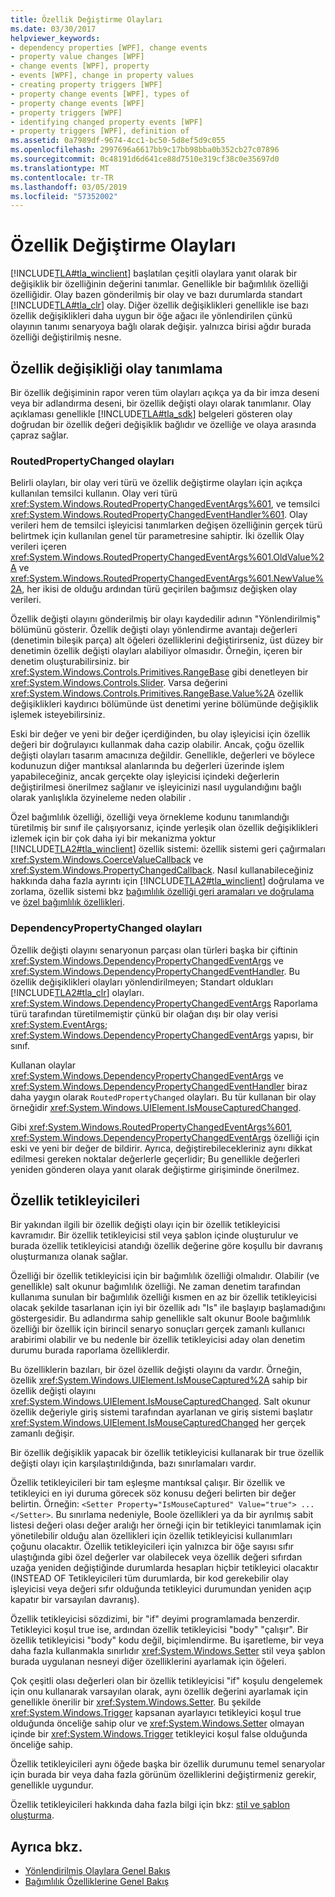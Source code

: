 ```yaml
---
title: Özellik Değiştirme Olayları
ms.date: 03/30/2017
helpviewer_keywords:
- dependency properties [WPF], change events
- property value changes [WPF]
- change events [WPF], property
- events [WPF], change in property values
- creating property triggers [WPF]
- property change events [WPF], types of
- property change events [WPF]
- property triggers [WPF]
- identifying changed property events [WPF]
- property triggers [WPF], definition of
ms.assetid: 0a7989df-9674-4cc1-bc50-5d8ef5d9c055
ms.openlocfilehash: 2997696a6617bb9c17bb98bba0b352cb27c07896
ms.sourcegitcommit: 0c48191d6d641ce88d7510e319cf38c0e35697d0
ms.translationtype: MT
ms.contentlocale: tr-TR
ms.lasthandoff: 03/05/2019
ms.locfileid: "57352002"
---
```

# <a name="property-change-events"></a>Özellik Değiştirme Olayları
[!INCLUDE[TLA#tla_winclient](../../../../includes/tlasharptla-winclient-md.md)] başlatılan çeşitli olaylara yanıt olarak bir değişiklik bir özelliğinin değerini tanımlar. Genellikle bir bağımlılık özelliği özelliğidir. Olay bazen gönderilmiş bir olay ve bazı durumlarda standart [!INCLUDE[TLA#tla_clr](../../../../includes/tlasharptla-clr-md.md)] olay. Diğer özellik değişiklikleri genellikle ise bazı özellik değişiklikleri daha uygun bir öğe ağacı ile yönlendirilen çünkü olayının tanımı senaryoya bağlı olarak değişir. yalnızca birisi ağdır burada özelliği değiştirilmiş nesne.  
  
## <a name="identifying-a-property-change-event"></a>Özellik değişikliği olay tanımlama  
 Bir özellik değişiminin rapor veren tüm olayları açıkça ya da bir imza deseni veya bir adlandırma deseni, bir özellik değişti olayı olarak tanımlanır. Olay açıklaması genellikle [!INCLUDE[TLA#tla_sdk](../../../../includes/tlasharptla-sdk-md.md)] belgeleri gösteren olay doğrudan bir özellik değeri değişiklik bağlıdır ve özelliğe ve olaya arasında çapraz sağlar.  
  
### <a name="routedpropertychanged-events"></a>RoutedPropertyChanged olayları  
 Belirli olayları, bir olay veri türü ve özellik değiştirme olayları için açıkça kullanılan temsilci kullanın. Olay veri türü <xref:System.Windows.RoutedPropertyChangedEventArgs%601>, ve temsilci <xref:System.Windows.RoutedPropertyChangedEventHandler%601>. Olay verileri hem de temsilci işleyicisi tanımlarken değişen özelliğinin gerçek türü belirtmek için kullanılan genel tür parametresine sahiptir. İki özellik Olay verileri içeren <xref:System.Windows.RoutedPropertyChangedEventArgs%601.OldValue%2A> ve <xref:System.Windows.RoutedPropertyChangedEventArgs%601.NewValue%2A>, her ikisi de olduğu ardından türü geçirilen bağımsız değişken olay verileri.  
  
 Özellik değişti olayını gönderilmiş bir olayı kaydedilir adının "Yönlendirilmiş" bölümünü gösterir. Özellik değişti olayı yönlendirme avantajı değerleri (denetimin bileşik parça) alt öğeleri özelliklerini değiştirirseniz, üst düzey bir denetimin özellik değişti olayları alabiliyor olmasıdır. Örneğin, içeren bir denetim oluşturabilirsiniz. bir <xref:System.Windows.Controls.Primitives.RangeBase> gibi denetleyen bir <xref:System.Windows.Controls.Slider>. Varsa değerini <xref:System.Windows.Controls.Primitives.RangeBase.Value%2A> özellik değişiklikleri kaydırıcı bölümünde üst denetimi yerine bölümünde değişiklik işlemek isteyebilirsiniz.  
  
 Eski bir değer ve yeni bir değer içerdiğinden, bu olay işleyicisi için özellik değeri bir doğrulayıcı kullanmak daha cazip olabilir. Ancak, çoğu özellik değişti olayları tasarım amacınıza değildir. Genellikle, değerleri ve böylece kodunuzun diğer mantıksal alanlarında bu değerleri üzerinde işlem yapabileceğiniz, ancak gerçekte olay işleyicisi içindeki değerlerin değiştirilmesi önerilmez sağlanır ve işleyicinizi nasıl uygulandığını bağlı olarak yanlışlıkla özyineleme neden olabilir .  
  
 Özel bağımlılık özelliği, özelliği veya örnekleme kodunu tanımlandığı türetilmiş bir sınıf ile çalışıyorsanız, içinde yerleşik olan özellik değişiklikleri izlemek için bir çok daha iyi bir mekanizma yoktur [!INCLUDE[TLA2#tla_winclient](../../../../includes/tla2sharptla-winclient-md.md)] özellik sistemi: özellik sistemi geri çağırmaları <xref:System.Windows.CoerceValueCallback> ve <xref:System.Windows.PropertyChangedCallback>. Nasıl kullanabileceğiniz hakkında daha fazla ayrıntı için [!INCLUDE[TLA2#tla_winclient](../../../../includes/tla2sharptla-winclient-md.md)] doğrulama ve zorlama, özellik sistemi bkz [bağımlılık özelliği geri aramaları ve doğrulama](dependency-property-callbacks-and-validation.md) ve [özel bağımlılık özellikleri](custom-dependency-properties.md).  
  
### <a name="dependencypropertychanged-events"></a>DependencyPropertyChanged olayları  
 Özellik değişti olayını senaryonun parçası olan türleri başka bir çiftinin <xref:System.Windows.DependencyPropertyChangedEventArgs> ve <xref:System.Windows.DependencyPropertyChangedEventHandler>. Bu özellik değişiklikleri olayları yönlendirilmeyen; Standart oldukları [!INCLUDE[TLA2#tla_clr](../../../../includes/tla2sharptla-clr-md.md)] olayları. <xref:System.Windows.DependencyPropertyChangedEventArgs> Raporlama türü tarafından türetilmemiştir çünkü bir olağan dışı bir olay verisi <xref:System.EventArgs>; <xref:System.Windows.DependencyPropertyChangedEventArgs> yapısı, bir sınıf.  
  
 Kullanan olaylar <xref:System.Windows.DependencyPropertyChangedEventArgs> ve <xref:System.Windows.DependencyPropertyChangedEventHandler> biraz daha yaygın olarak `RoutedPropertyChanged` olayları. Bu tür kullanan bir olay örneğidir <xref:System.Windows.UIElement.IsMouseCapturedChanged>.  
  
 Gibi <xref:System.Windows.RoutedPropertyChangedEventArgs%601>, <xref:System.Windows.DependencyPropertyChangedEventArgs> özelliği için eski ve yeni bir değer de bildirir. Ayrıca, değiştirebilecekleriniz aynı dikkat edilmesi gereken noktalar değerlerle geçerlidir; Bu genellikle değerleri yeniden gönderen olaya yanıt olarak değiştirme girişiminde önerilmez.  
  
## <a name="property-triggers"></a>Özellik tetikleyicileri  
 Bir yakından ilgili bir özellik değişti olayı için bir özellik tetikleyicisi kavramıdır. Bir özellik tetikleyicisi stil veya şablon içinde oluşturulur ve burada özellik tetikleyicisi atandığı özellik değerine göre koşullu bir davranış oluşturmanıza olanak sağlar.  
  
 Özelliği bir özellik tetikleyicisi için bir bağımlılık özelliği olmalıdır. Olabilir (ve genellikle) salt okunur bağımlılık özelliği. Ne zaman denetim tarafından kullanıma sunulan bir bağımlılık özelliği kısmen en az bir özellik tetikleyicisi olacak şekilde tasarlanan için iyi bir özellik adı "Is" ile başlayıp başlamadığını göstergesidir. Bu adlandırma sahip genellikle salt okunur Boole bağımlılık özelliği bir özellik için birincil senaryo sonuçları gerçek zamanlı kullanıcı arabirimi olabilir ve bu nedenle bir özellik tetikleyicisi aday olan denetim durumu burada raporlama özelliklerdir.  
  
 Bu özelliklerin bazıları, bir özel özellik değişti olayını da vardır. Örneğin, özellik <xref:System.Windows.UIElement.IsMouseCaptured%2A> sahip bir özellik değişti olayını <xref:System.Windows.UIElement.IsMouseCapturedChanged>. Salt okunur özellik değeriyle giriş sistemi tarafından ayarlanan ve giriş sistemi başlatır <xref:System.Windows.UIElement.IsMouseCapturedChanged> her gerçek zamanlı değişir.  
  
 Bir özellik değişiklik yapacak bir özellik tetikleyicisi kullanarak bir true özellik değişti olayı için karşılaştırıldığında, bazı sınırlamaları vardır.  
  
 Özellik tetikleyicileri bir tam eşleşme mantıksal çalışır. Bir özellik ve tetikleyici en iyi duruma görecek söz konusu değeri belirten bir değer belirtin. Örneğin: `<Setter Property="IsMouseCaptured" Value="true"> ... </Setter>`. Bu sınırlama nedeniyle, Boole özellikleri ya da bir ayrılmış sabit listesi değeri olası değer aralığı her örneği için bir tetikleyici tanımlamak için yönetilebilir olduğu alan özellikleri için özellik tetikleyicisi kullanımları çoğunu olacaktır. Özellik tetikleyicileri için yalnızca bir öğe sayısı sıfır ulaştığında gibi özel değerler var olabilecek veya özellik değeri sıfırdan uzağa yeniden değiştiğinde durumlarda hesapları hiçbir tetikleyici olacaktır (INSTEAD OF Tetikleyicileri tüm durumlarda, bir kod gerekebilir olay işleyicisi veya değeri sıfır olduğunda tetikleyici durumundan yeniden açıp kapatır bir varsayılan davranış).  
  
 Özellik tetikleyicisi sözdizimi, bir "if" deyimi programlamada benzerdir. Tetikleyici koşul true ise, ardından özellik tetikleyicisi "body" "çalışır". Bir özellik tetikleyicisi "body" kodu değil, biçimlendirme. Bu işaretleme, bir veya daha fazla kullanmakla sınırlıdır <xref:System.Windows.Setter> stil veya şablon burada uygulanan nesneyi diğer özelliklerini ayarlamak için öğeleri.  
  
 Çok çeşitli olası değerleri olan bir özellik tetikleyicisi "if" koşulu dengelemek için onu kullanarak varsayılan olarak, aynı özellik değerini ayarlamak için genellikle önerilir bir <xref:System.Windows.Setter>. Bu şekilde <xref:System.Windows.Trigger> kapsanan ayarlayıcı tetikleyici koşul true olduğunda önceliğe sahip olur ve <xref:System.Windows.Setter> olmayan içinde bir <xref:System.Windows.Trigger> tetikleyici koşul false olduğunda önceliğe sahip.  
  
 Özellik tetikleyicileri aynı öğede başka bir özellik durumunu temel senaryolar için burada bir veya daha fazla görünüm özelliklerini değiştirmeniz gerekir, genellikle uygundur.  
  
 Özellik tetikleyicileri hakkında daha fazla bilgi için bkz: [stil ve şablon oluşturma](../controls/styling-and-templating.md).  
  
## <a name="see-also"></a>Ayrıca bkz.
- [Yönlendirilmiş Olaylara Genel Bakış](routed-events-overview.md)
- [Bağımlılık Özelliklerine Genel Bakış](dependency-properties-overview.md)

